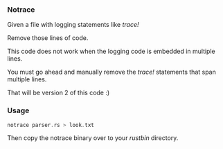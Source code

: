 
### Notrace

Given a file with logging statements like *trace!*

Remove those lines of code.

This code does not work when the logging code is embedded in multiple lines.

You must go ahead and manually remove the *trace!* statements that span multiple lines.

That will be version 2 of this code :)

### Usage

```rust
notrace parser.rs > look.txt
```

Then copy the notrace binary over to your *rustbin* directory.
